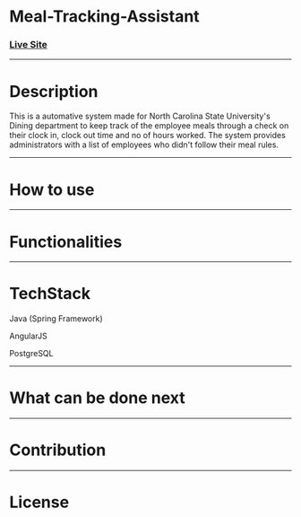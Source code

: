 # Meal-Tracking-Assistant



### [Live Site]()
---


# Description

This is a automative system made for North Carolina State University's Dining department to keep track of the employee meals through a check on their clock in, clock out time and no of hours worked.
The system provides administrators with a list of employees who didn't follow their meal rules.


---

# How to use

---
# Functionalities

---


# TechStack

Java (Spring Framework)

AngularJS

PostgreSQL


---
# What can be done next

---

# Contribution

---

# License
